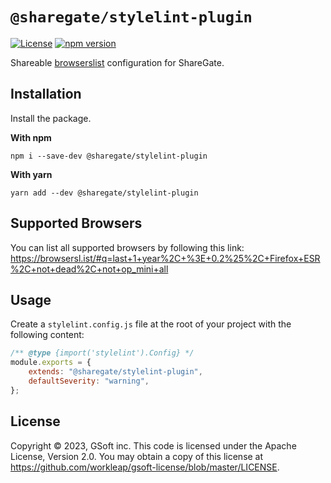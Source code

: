 # `@sharegate/stylelint-plugin`

[![License](https://img.shields.io/badge/License-Apache_2.0-blue.svg)](../../LICENSE.md)
[![npm version](https://img.shields.io/npm/v/@sharegate/stylelint-plugin)](https://www.npmjs.com/package/@sharegate/stylelint-plugin) 

Shareable [browserslist](https://github.com/browserslist/browserslist) configuration for ShareGate.

## Installation

Install the package.

**With npm**
```shell
npm i --save-dev @sharegate/stylelint-plugin
```

**With yarn**
```shell
yarn add --dev @sharegate/stylelint-plugin
```

## Supported Browsers

You can list all supported browsers by following this link:
https://browsersl.ist/#q=last+1+year%2C+%3E+0.2%25%2C+Firefox+ESR%2C+not+dead%2C+not+op_mini+all

## Usage

Create a `stylelint.config.js` file at the root of your project with the following content:
```js
/** @type {import('stylelint').Config} */
module.exports = {
    extends: "@sharegate/stylelint-plugin",
    defaultSeverity: "warning",
};
```

## License

Copyright © 2023, GSoft inc. This code is licensed under the Apache License, Version 2.0. You may obtain a copy of this license at https://github.com/workleap/gsoft-license/blob/master/LICENSE.